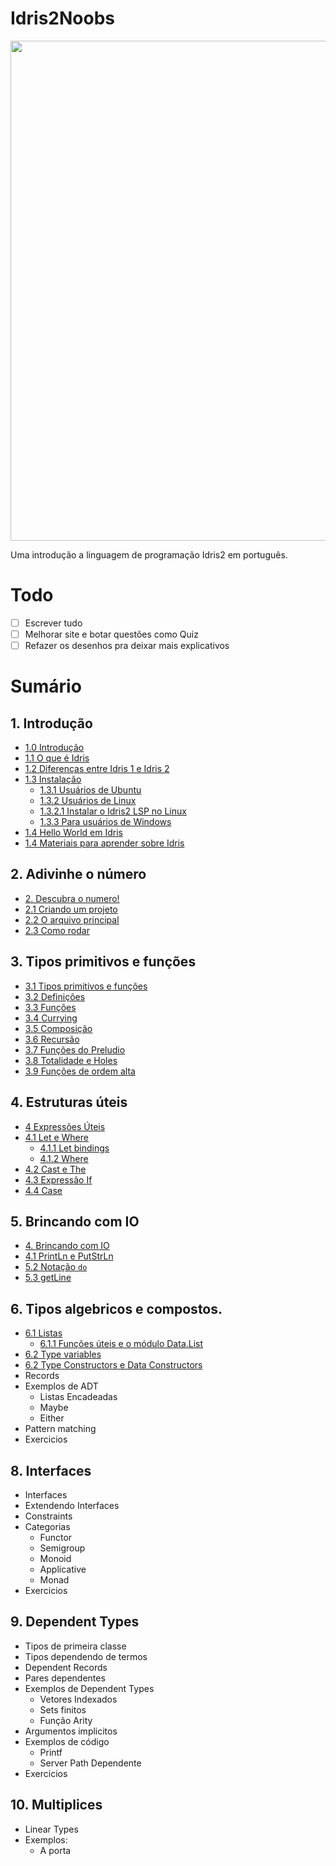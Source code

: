<h1>Idris2Noobs</h1>

<p align="center">
  <img src="https://i.imgur.com/r5szXPt.png" width="800px">
</p>

Uma introdução a linguagem de programação Idris2 em português.

# Todo

- [ ] Escrever tudo
- [ ] Melhorar site e botar questões como Quiz
- [ ] Refazer os desenhos pra deixar mais explicativos

# Sumário


## 1. Introdução
- [1.0 Introdução](https://github.com/felipegchi/Idris2Noobs/blob/main/1.Introducao/1.introducao.md#1-introdução)
- [1.1 O que é Idris](https://github.com/felipegchi/Idris2Noobs/blob/main/1.Introducao/1.introducao.md#11-o-que-é-idris)
- [1.2 Diferenças entre Idris 1 e Idris 2](https://github.com/felipegchi/Idris2Noobs/blob/main/1.Introducao/1.introducao.md#12-diferenças-entre-idris-1-e-idris-2)
- [1.3 Instalação](https://github.com/felipegchi/Idris2Noobs/blob/main/1.Introducao/1.introducao.md#13-instalação)
  - [1.3.1 Usuários de Ubuntu](https://github.com/felipegchi/Idris2Noobs/blob/main/1.Introducao/1.introducao.md#131-usuários-de-ubuntu)
  - [1.3.2 Usuários de Linux](https://github.com/felipegchi/Idris2Noobs/blob/main/1.Introducao/1.introducao.md#132-usuários-de-linux)
  - [1.3.2.1 Instalar o Idris2 LSP no Linux](https://github.com/felipegchi/Idris2Noobs/blob/main/1.Introducao/1.introducao.md#1321-instalar-o-idris2-lsp-no-linux)
  - [1.3.3 Para usuários de Windows](https://github.com/felipegchi/Idris2Noobs/blob/main/1.Introducao/1.introducao.md#133-para-usuários-de-windows)
- [1.4 Hello World em Idris](https://github.com/felipegchi/Idris2Noobs/blob/main/1.Introducao/1.introducao.md#14-hello-world-em-idris)
- [1.4 Materiais para aprender sobre Idris](https://github.com/felipegchi/Idris2Noobs/blob/main/1.Introducao/1.introducao.md#14-materiais-para-aprender-sobre-idris)

## 2. Adivinhe o número

- [2. Descubra o numero!](https://github.com/felipegchi/Idris2Noobs/blob/main/1.Introducao/2.guess.md#2-descubra-o-numero)
- [2.1 Criando um projeto](https://github.com/felipegchi/Idris2Noobs/blob/main/1.Introducao/2.guess.md#21-criando-um-projeto)
- [2.2 O arquivo principal](https://github.com/felipegchi/Idris2Noobs/blob/main/1.Introducao/2.guess.md#22-o-arquivo-principal)
- [2.3 Como rodar](https://github.com/felipegchi/Idris2Noobs/blob/main/1.Introducao/2.guess.md#23-como-rodar)

## 3. Tipos primitivos e funções

- [3.1 Tipos primitivos e funções](https://github.com/felipegchi/Idris2Noobs/blob/main/1.Introducao/3.types-functions.md#3-tipos-primitivos-e-funções)
- [3.2 Definições](https://github.com/felipegchi/Idris2Noobs/blob/main/1.Introducao/3.types-functions.md#32-definições)
- [3.3 Funções](https://github.com/felipegchi/Idris2Noobs/blob/main/1.Introducao/3.types-functions.md#33-funções)
- [3.4 Currying](https://github.com/felipegchi/Idris2Noobs/blob/main/1.Introducao/3.types-functions.md#34-currying)
- [3.5 Composição](https://github.com/felipegchi/Idris2Noobs/blob/main/1.Introducao/3.types-functions.md#35-composição)
- [3.6 Recursão](https://github.com/felipegchi/Idris2Noobs/blob/main/1.Introducao/3.types-functions.md#36-recursão)
- [3.7 Funções do Preludio](https://github.com/felipegchi/Idris2Noobs/blob/main/1.Introducao/3.types-functions.md#37-funções-do-preludio)
- [3.8 Totalidade e Holes](https://github.com/felipegchi/Idris2Noobs/blob/main/1.Introducao/3.types-functions.md#38-totalidade-e-holes)
- [3.9 Funções de ordem alta](https://github.com/felipegchi/Idris2Noobs/blob/main/1.Introducao/3.types-functions.md#39-funções-de-ordem-alta)

## 4. Estruturas úteis
- [4 Expressões Úteis](https://github.com/felipegchi/Idris2Noobs/blob/main/1.Introducao/4.estruturas.md#4-expressões-úteis)
- [4.1 Let e Where](https://github.com/felipegchi/Idris2Noobs/blob/main/1.Introducao/4.estruturas.md#41-let-e-where)
  - [4.1.1 Let bindings](https://github.com/felipegchi/Idris2Noobs/blob/main/1.Introducao/4.estruturas.md#411-let-bindings)
  - [4.1.2 Where](https://github.com/felipegchi/Idris2Noobs/blob/main/1.Introducao/4.estruturas.md#412-where)
- [4.2 Cast e The](https://github.com/felipegchi/Idris2Noobs/blob/main/1.Introducao/4.estruturas.md#42-cast-e-the)
- [4.3 Expressão If](https://github.com/felipegchi/Idris2Noobs/blob/main/1.Introducao/4.estruturas.md#43-expressão-if)
- [4.4 Case](https://github.com/felipegchi/Idris2Noobs/blob/main/1.Introducao/4.estruturas.md#44-case)

## 5. Brincando com IO 
- [4. Brincando com IO](https://github.com/felipegchi/Idris2Noobs/blob/main/1.Introducao/5.io.md#4-brincando-com-io)
- [4.1 PrintLn e PutStrLn](https://github.com/felipegchi/Idris2Noobs/blob/main/1.Introducao/5.io.md#41-println-e-putstrln)
- [5.2 Notação `do`](https://github.com/felipegchi/Idris2Noobs/blob/main/1.Introducao/5.io.md#52-notação-do)
- [5.3 getLine](https://github.com/felipegchi/Idris2Noobs/blob/main/1.Introducao/5.io.md#53-getline)

## 6. Tipos algebricos e compostos.
- [6.1 Listas](https://github.com/felipegchi/Idris2Noobs/blob/main/1.Introducao/6.algebraic.md#61-listas)
  - [6.1.1 Funções úteis e o módulo Data.List](https://github.com/felipegchi/Idris2Noobs/blob/main/1.Introducao/6.algebraic.md#611-funções-úteis-e-o-módulo-datalist)
- [6.2 Type variables](https://github.com/felipegchi/Idris2Noobs/blob/main/1.Introducao/6.algebraic.md#62-type-variables)
- [6.2 Type Constructors e Data Constructors](https://github.com/felipegchi/Idris2Noobs/blob/main/1.Introducao/6.algebraic.md#62-type-constructors-e-data-constructors)
- Records
- Exemplos de ADT
  - Listas Encadeadas
  - Maybe 
  - Either 
- Pattern matching
- Exercicios

## 8. Interfaces
- Interfaces
- Extendendo Interfaces
- Constraints
- Categorias
  - Functor
  - Semigroup
  - Monoid
  - Applicative
  - Monad
- Exercicios
  
## 9. Dependent Types
- Tipos de primeira classe
- Tipos dependendo de termos
- Dependent Records
- Pares dependentes
- Exemplos de Dependent Types
  - Vetores Indexados
  - Sets finitos
  - Função Arity
- Argumentos implicitos
- Exemplos de código
  - Printf
  - Server Path Dependente
- Exercicios

## 10. Multiplices
- Linear Types
- Exemplos:
  - A porta 

